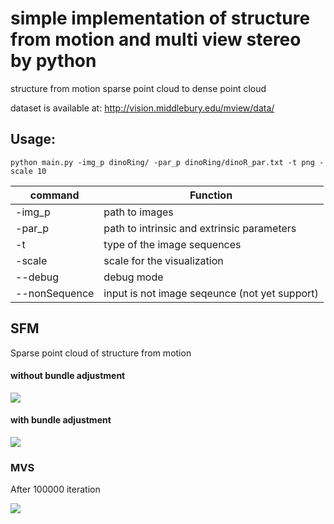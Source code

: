 # simple implementation of structure from motion and multi view stereo by python


structure from motion sparse point cloud to dense point cloud 

dataset is available at:
http://vision.middlebury.edu/mview/data/

## Usage:
```
python main.py -img_p dinoRing/ -par_p dinoRing/dinoR_par.txt -t png -scale 10
```

| command | Function | 
| -------- | -------- |
| -img_p     | path to images |
| -par_p     | path to intrinsic and extrinsic parameters |
| -t     | type of the image sequences |
| -scale     | scale for the visualization |
| --debug | debug mode |
| --nonSequence | input is not image seqeunce (not yet support)|

## SFM
Sparse point cloud of structure from motion

#### without bundle adjustment
![](https://i.imgur.com/5pNYI4y.png)

#### with bundle adjustment
![](https://i.imgur.com/friMHey.png)

### MVS
After 100000 iteration

![](https://i.imgur.com/HXZyli5.png)




